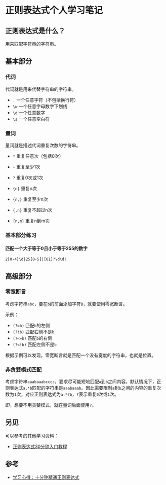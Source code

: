 # 正则表达式个人学习笔记

## 正则表达式是什么？

用来匹配字符串的字符串。

## 基本部分

### 代词

代词就是用来代替字符串的字符串。

- `.` 一个任意字符（不包括换行符）
- `\w` 一个任意字母数字下划线
- `\d` 一个任意数字
- `\s` 一个任意空白符

### 量词

量词就是描述代词重复次数的字符串。

- `*` 重复任意次（包括0次）
- `+` 重复至少1次
- `?` 重复0次或1次

- `{n}` 重复n次
- `{n,}` 重复至少n次
- `{,n}` 重复不超过n次
- `{n,m}` 重复n到m次

### 基本部分练习

#### 匹配一个大于等于0且小于等于255的数字

```
2[0-4]\d|25[0-5]|[01]?\d\d?
```

## 高级部分

### 零宽断言

考虑字符串`abc`，要在`b`的前面添加字符`B`，就要使用零宽断言。

示例：

- `(?=b)` 匹配`b`的左侧
- `(?!b)` 匹配右侧不是`b`
- `(?<=b)` 匹配`b`的右侧
- `(?<!b)` 匹配左侧不是`b`

根据示例可以发现，零宽断言就是匹配一个没有宽度的字符串，也就是位置。

### 非贪婪模式匹配

考虑字符串`aaabaaabcccc`，要求尽可能短地匹配`a`到`b`之间内容。默认情况下，正则表达式`a.*b`匹配的字符串是`aaabaaab`。因此需要限制`a`到`b`之间的内容的重复次数为`1`次，对应正则表达式为`a.*?b`，`?`表示重复`0`次或`1`次。

即，想要不用贪婪模式，就在量词后面使用`?`。

## 另见

可以参考的其他学习资料：
- [正则表达式30分钟入门教程](https://deerchao.cn/tutorials/regex/regex.htm)

## 参考

- [学习心得：十分钟精通正则表达式](https://zhuanlan.zhihu.com/p/508573871)
